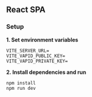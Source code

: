 ## React SPA

### Setup

**1. Set environment variables**

```
VITE_SERVER_URL=
VITE_VAPID_PUBLIC_KEY=
VITE_VAPID_PRIVATE_KEY=
```

**2. Install dependencies and run**

```
npm install
npm run dev
```
